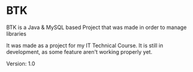 # BTK
BTK is a Java &amp; MySQL based Project that was made in order to manage libraries

It was made as a project for my IT Technical Course. It is still in development, as some feature aren't working properly yet.

Version: 1.0
